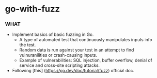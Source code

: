 # go-with-fuzz

### WHAT
- Implement basics of basic fuzzing in Go.
    - A type of automated test that continuously manipulates inputs info the test.
    - Random data is run against your test in an attempt to find vulnuranilities or crash-causing inputs.
    - Example of vulnerabilities: SQL injection, buffer overflow, denial of service and cross-site scripting attacks.  
- Following [this] (https://go.dev/doc/tutorial/fuzz) official doc.
